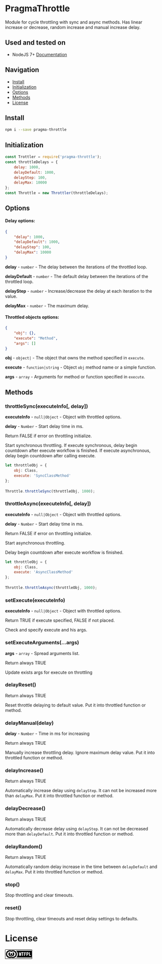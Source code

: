 # PragmaThrottle #

Module for cycle throttling with sync and async methods. Has linear increase or decrease, random increase and manual increase delay.

## Used and tested on ##

- NodeJS 7+ [Documentation](https://nodejs.org/dist/latest/docs/api/)

## Navigation

- [Install](#install)
- [Initialization](#initialization)
- [Options](#options)
- [Methods](#methods)
- [License](#license)

## Install ##

```bash
npm i --save pragma-throttle
```

## Initialization ##

```javascript
const Trottler = require('pragma-throttle');
const throttleDelays = {
    delay: 1000,
    delayDefault: 1000,
    delayStep: 100,
    delayMax: 10000
};
const Throttle = new Throttler(throttleDelays);
```

## Options ##

#### Delay options: ####

```json
{
    "delay": 1000,
    "delayDefault": 1000,
    "delayStep": 100,
    "delayMax": 10000
}
```

__delay__ - `number` - The delay between the iterations of the throttled loop.

__delayDefault__ - `number` - The default delay between the iterations of the throttled loop.

__delayStep__ - `number` - Increase/decrease the delay at each iteration to the value.

__delayMax__ - `number` - The maximum delay.

#### Throttled objects options: ####

```json
{
    "obj": {},
    "execute": "Method",
    "args": []
}
```

__obj__ - `object|` - The object that owns the method specified in `execute`.

__execute__ - `function|string` - Object `obj` method name or a simple function.

__args__ - `array` - Arguments for method or function specified in `execute`.

## Methods ##

### throttleSync(executeInfo[, delay]) ###

__executeInfo__ - `null|Object` - Object with throttled options.

__delay__ - `Number` - Start delay time in ms.

Return FALSE if error on throttling initialize.

Start synchronous throttling.
If execute synchronous, delay begin countdown after execute workflow is finished.
If execute asynchronous, delay begin countdown after calling execute.

```javascript
let throttleObj = {
    obj: Class,
    execute: 'SyncClassMethod'
};

Throttle.throttleSync(throttleObj, 1000);
```

### throttleAsync(executeInfo[, delay]) ###

__executeInfo__ - `null|Object` - Object with throttled options.

__delay__ - `Number` - Start delay time in ms.

Return FALSE if error on throttling initialize.

Start asynchronous throttling.

Delay begin countdown after execute workflow is finished.

```javascript
let throttleObj = {
    obj: Class,
    execute: 'AsyncClassMethod'
};

Throttle.throttleAsync(throttleObj, 1000);
```

### setExecute(executeInfo) ###

__executeInfo__ - `null|Object` - Object with throttled options.

Return TRUE if execute specified, FALSE if not placed.

Check and specify execute and his args.

### setExecuteArguments(...args) ###

__args__ - `array` - Spread arguments list.

Return always TRUE

Update exists args for execute on throttling

### delayReset() ###

Return always TRUE

Reset throttle delaying to default value. 
Put it into throttled function or method.

### delayManual(delay) ###

__delay__ - `Number` - Time in ms for increasing

Return always TRUE

Manually increase throttling delay. Ignore maximum delay value. 
Put it into throttled function or method.

### delayIncrease() ###

Return always TRUE

Automatically increase delay using `delayStep`. 
It can not be increased more than `delayMax`. 
Put it into throttled function or method.

### delayDecrease() ###

Return always TRUE

Automatically decrease delay using `delayStep`. 
It can not be decreased more than `delayDefault`. 
Put it into throttled function or method.

### delayRandom() ###

Return always TRUE

Automatically random delay increase in the time between `delayDefault` and `delayMax`. 
Put it into throttled function or method.

### stop() ###

Stop throttling and clear timeouts.

### reset() ###

Stop throttling, clear timeouts and reset delay settings to defaults.

# License #

[wtfpl]: wtfpl-badge-1.png "WTFPL License :)"
![No WTFPL License image :(][wtfpl]
